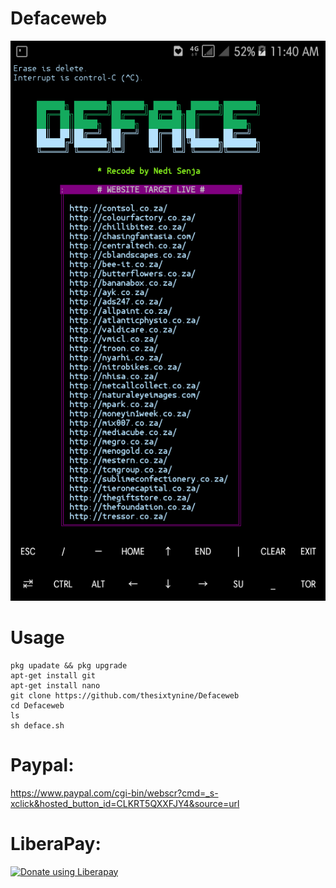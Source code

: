 # Defaceweb
![](./Images/Screenshot.png)
# Usage
```
pkg upadate && pkg upgrade
apt-get install git
apt-get install nano
git clone https://github.com/thesixtynine/Defaceweb
cd Defaceweb
ls
sh deface.sh
```
# Paypal:
https://www.paypal.com/cgi-bin/webscr?cmd=_s-xclick&hosted_button_id=CLKRT5QXXFJY4&source=url
# LiberaPay:
<noscript><a href="https://liberapay.com/thesixtynine/donate"><img alt="Donate using Liberapay" src="https://liberapay.com/assets/widgets/donate.svg"></a></noscript>
  
